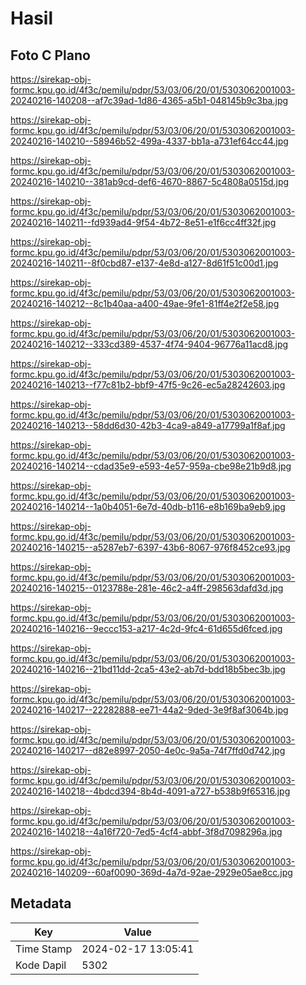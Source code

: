 # Hasil

## Foto C Plano

https://sirekap-obj-formc.kpu.go.id/4f3c/pemilu/pdpr/53/03/06/20/01/5303062001003-20240216-140208--af7c39ad-1d86-4365-a5b1-048145b9c3ba.jpg

https://sirekap-obj-formc.kpu.go.id/4f3c/pemilu/pdpr/53/03/06/20/01/5303062001003-20240216-140210--58946b52-499a-4337-bb1a-a731ef64cc44.jpg

https://sirekap-obj-formc.kpu.go.id/4f3c/pemilu/pdpr/53/03/06/20/01/5303062001003-20240216-140210--381ab9cd-def6-4670-8867-5c4808a0515d.jpg

https://sirekap-obj-formc.kpu.go.id/4f3c/pemilu/pdpr/53/03/06/20/01/5303062001003-20240216-140211--fd939ad4-9f54-4b72-8e51-e1f6cc4ff32f.jpg

https://sirekap-obj-formc.kpu.go.id/4f3c/pemilu/pdpr/53/03/06/20/01/5303062001003-20240216-140211--8f0cbd87-e137-4e8d-a127-8d61f51c00d1.jpg

https://sirekap-obj-formc.kpu.go.id/4f3c/pemilu/pdpr/53/03/06/20/01/5303062001003-20240216-140212--8c1b40aa-a400-49ae-9fe1-81ff4e2f2e58.jpg

https://sirekap-obj-formc.kpu.go.id/4f3c/pemilu/pdpr/53/03/06/20/01/5303062001003-20240216-140212--333cd389-4537-4f74-9404-96776a11acd8.jpg

https://sirekap-obj-formc.kpu.go.id/4f3c/pemilu/pdpr/53/03/06/20/01/5303062001003-20240216-140213--f77c81b2-bbf9-47f5-9c26-ec5a28242603.jpg

https://sirekap-obj-formc.kpu.go.id/4f3c/pemilu/pdpr/53/03/06/20/01/5303062001003-20240216-140213--58dd6d30-42b3-4ca9-a849-a17799a1f8af.jpg

https://sirekap-obj-formc.kpu.go.id/4f3c/pemilu/pdpr/53/03/06/20/01/5303062001003-20240216-140214--cdad35e9-e593-4e57-959a-cbe98e21b9d8.jpg

https://sirekap-obj-formc.kpu.go.id/4f3c/pemilu/pdpr/53/03/06/20/01/5303062001003-20240216-140214--1a0b4051-6e7d-40db-b116-e8b169ba9eb9.jpg

https://sirekap-obj-formc.kpu.go.id/4f3c/pemilu/pdpr/53/03/06/20/01/5303062001003-20240216-140215--a5287eb7-6397-43b6-8067-976f8452ce93.jpg

https://sirekap-obj-formc.kpu.go.id/4f3c/pemilu/pdpr/53/03/06/20/01/5303062001003-20240216-140215--0123788e-281e-46c2-a4ff-298563dafd3d.jpg

https://sirekap-obj-formc.kpu.go.id/4f3c/pemilu/pdpr/53/03/06/20/01/5303062001003-20240216-140216--9eccc153-a217-4c2d-9fc4-61d655d6fced.jpg

https://sirekap-obj-formc.kpu.go.id/4f3c/pemilu/pdpr/53/03/06/20/01/5303062001003-20240216-140216--21bd11dd-2ca5-43e2-ab7d-bdd18b5bec3b.jpg

https://sirekap-obj-formc.kpu.go.id/4f3c/pemilu/pdpr/53/03/06/20/01/5303062001003-20240216-140217--22282888-ee71-44a2-9ded-3e9f8af3064b.jpg

https://sirekap-obj-formc.kpu.go.id/4f3c/pemilu/pdpr/53/03/06/20/01/5303062001003-20240216-140217--d82e8997-2050-4e0c-9a5a-74f7ffd0d742.jpg

https://sirekap-obj-formc.kpu.go.id/4f3c/pemilu/pdpr/53/03/06/20/01/5303062001003-20240216-140218--4bdcd394-8b4d-4091-a727-b538b9f65316.jpg

https://sirekap-obj-formc.kpu.go.id/4f3c/pemilu/pdpr/53/03/06/20/01/5303062001003-20240216-140218--4a16f720-7ed5-4cf4-abbf-3f8d7098296a.jpg

https://sirekap-obj-formc.kpu.go.id/4f3c/pemilu/pdpr/53/03/06/20/01/5303062001003-20240216-140209--60af0090-369d-4a7d-92ae-2929e05ae8cc.jpg


## Metadata

| Key        | Value               |
| ---------- | ------------------- |
| Time Stamp | 2024-02-17 13:05:41 |
| Kode Dapil | 5302                |



